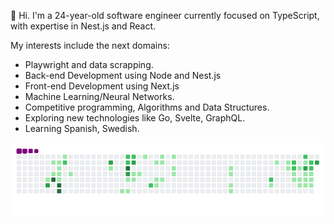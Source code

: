 👋 Hi. I'm a 24-year-old software engineer currently focused on TypeScript, with expertise in Nest.js and React. 

My interests include the next domains:

  - Playwright and data scrapping.
  - Back-end Development using Node and Nest.js
  - Front-end Development using Next.js
  - Machine Learning/Neural Networks.
  - Competitive programming, Algorithms and Data Structures.
  - Exploring new technologies like Go, Svelte, GraphQL.
  - Learning Spanish, Swedish.

<picture>
  <source media="(prefers-color-scheme: dark)" srcset="https://github.com/nonme/nonme/raw/main/dist/snake-dark.gif">
  <source media="(prefers-color-scheme: light)" srcset="https://github.com/nonme/nonme/raw/main/dist/snake-light.gif">
  <img alt="GitHub Snake" src="https://github.com/nonme/nonme/raw/main/dist/snake-light.gif">
</picture>